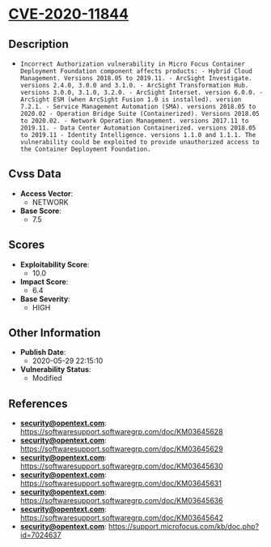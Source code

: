 
# [CVE-2020-11844](https://softwaresupport.softwaregrp.com/doc/KM03645628)

## Description

- `Incorrect Authorization vulnerability in Micro Focus Container Deployment Foundation component affects products: - Hybrid Cloud Management. Versions 2018.05 to 2019.11. - ArcSight Investigate. versions 2.4.0, 3.0.0 and 3.1.0. - ArcSight Transformation Hub. versions 3.0.0, 3.1.0, 3.2.0. - ArcSight Interset. version 6.0.0. - ArcSight ESM (when ArcSight Fusion 1.0 is installed). version 7.2.1. - Service Management Automation (SMA). versions 2018.05 to 2020.02 - Operation Bridge Suite (Containerized). Versions 2018.05 to 2020.02. - Network Operation Management. versions 2017.11 to 2019.11. - Data Center Automation Containerized. versions 2018.05 to 2019.11 - Identity Intelligence. versions 1.1.0 and 1.1.1. The vulnerability could be exploited to provide unauthorized access to the Container Deployment Foundation.`

## Cvss Data

- **Access Vector**:
  - NETWORK
- **Base Score**:
  - 7.5

## Scores

- **Exploitability Score**:
  - 10.0
- **Impact Score**:
  - 6.4
- **Base Severity**:
  - HIGH

## Other Information

- **Publish Date**:
  - 2020-05-29 22:15:10
- **Vulnerability Status**:
  - Modified

## References

- **security@opentext.com**: https://softwaresupport.softwaregrp.com/doc/KM03645628
- **security@opentext.com**: https://softwaresupport.softwaregrp.com/doc/KM03645629
- **security@opentext.com**: https://softwaresupport.softwaregrp.com/doc/KM03645630
- **security@opentext.com**: https://softwaresupport.softwaregrp.com/doc/KM03645631
- **security@opentext.com**: https://softwaresupport.softwaregrp.com/doc/KM03645636
- **security@opentext.com**: https://softwaresupport.softwaregrp.com/doc/KM03645642
- **security@opentext.com**: https://support.microfocus.com/kb/doc.php?id=7024637
